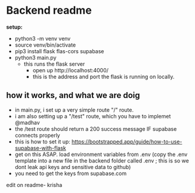 # Backend readme

**setup:**

- python3 -m venv venv
- source venv/bin/activate
- pip3 install flask flas-cors supabase
- python3 main.py
  - this runs the flask server
    - open up http://localhost:4000/
    - this is the address and port the flask is running on locally.

## how it works, and what we are doig

- in main.py, i set up a very simple route "/" route.
- i am also setting up a "/test" route, which you have to implemet @madhav
- the /test route should return a 200 success message IF supabase connects properly
- this is how to set it up: https://bootstrapped.app/guide/how-to-use-supabase-with-flask
- get on this ASAP. load environment variables from .env (copy the .env template into a new file in the backend folder called .env ; this is so we dont leak api keys and sensitive data to github)
- you need to get the keys from supabase.com

edit on readme- krisha
